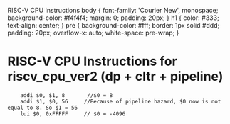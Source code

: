   RISC-V CPU Instructions body { font-family: 'Courier New', monospace; background-color: #f4f4f4; margin: 0; padding: 20px; } h1 { color: #333; text-align: center; } pre { background-color: #fff; border: 1px solid #ddd; padding: 20px; overflow-x: auto; white-space: pre-wrap; }

RISC-V CPU Instructions for riscv\_cpu\_ver2 (dp + cltr + pipeline)
========================================================

        addi $0, $1, 8       //$0 = 8
        addi $1, $0, 56     //Because of pipeline hazard, $0 now is not equal to 8. So $1 = 56
        lui $0, 0xFFFFF     // $0 = -4096